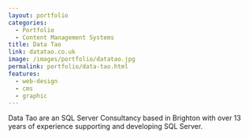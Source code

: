 ```yaml
---
layout: portfolio
categories: 
  - Portfolio
  - Content Management Systems
title: Data Tao
link: datatao.co.uk
image: /images/portfolio/datatao.jpg
permalink: portfolio/data-tao.html
features:
  - web-design
  - cms
  - graphic
---
```


Data Tao are an SQL Server Consultancy based in Brighton with over 13 years of experience supporting and developing SQL Server.